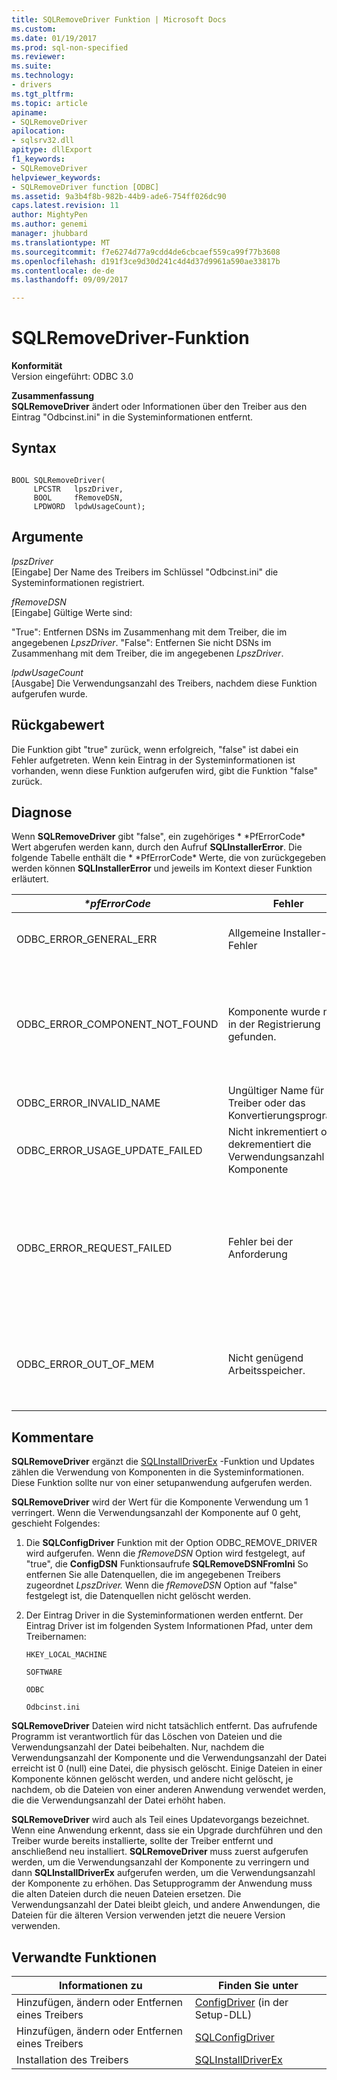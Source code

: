 ```yaml
---
title: SQLRemoveDriver Funktion | Microsoft Docs
ms.custom: 
ms.date: 01/19/2017
ms.prod: sql-non-specified
ms.reviewer: 
ms.suite: 
ms.technology:
- drivers
ms.tgt_pltfrm: 
ms.topic: article
apiname:
- SQLRemoveDriver
apilocation:
- sqlsrv32.dll
apitype: dllExport
f1_keywords:
- SQLRemoveDriver
helpviewer_keywords:
- SQLRemoveDriver function [ODBC]
ms.assetid: 9a3b4f8b-982b-44b9-ade6-754ff026dc90
caps.latest.revision: 11
author: MightyPen
ms.author: genemi
manager: jhubbard
ms.translationtype: MT
ms.sourcegitcommit: f7e6274d77a9cdd4de6cbcaef559ca99f77b3608
ms.openlocfilehash: d191f3ce9d30d241c4d4d37d9961a590ae33817b
ms.contentlocale: de-de
ms.lasthandoff: 09/09/2017

---
```

# <a name="sqlremovedriver-function"></a>SQLRemoveDriver-Funktion
**Konformität**  
 Version eingeführt: ODBC 3.0  
  
 **Zusammenfassung**  
 **SQLRemoveDriver** ändert oder Informationen über den Treiber aus den Eintrag "Odbcinst.ini" in die Systeminformationen entfernt.  
  
## <a name="syntax"></a>Syntax  
  
```  
  
BOOL SQLRemoveDriver(  
     LPCSTR   lpszDriver,  
     BOOL     fRemoveDSN,  
     LPDWORD  lpdwUsageCount);  
```  
  
## <a name="arguments"></a>Argumente  
 *lpszDriver*  
 [Eingabe] Der Name des Treibers im Schlüssel "Odbcinst.ini" die Systeminformationen registriert.  
  
 *fRemoveDSN*  
 [Eingabe] Gültige Werte sind:  
  
 "True": Entfernen DSNs im Zusammenhang mit dem Treiber, die im angegebenen *LpszDriver*. "False": Entfernen Sie nicht DSNs im Zusammenhang mit dem Treiber, die im angegebenen *LpszDriver*.  
  
 *lpdwUsageCount*  
 [Ausgabe] Die Verwendungsanzahl des Treibers, nachdem diese Funktion aufgerufen wurde.  
  
## <a name="returns"></a>Rückgabewert  
 Die Funktion gibt "true" zurück, wenn erfolgreich, "false" ist dabei ein Fehler aufgetreten. Wenn kein Eintrag in der Systeminformationen ist vorhanden, wenn diese Funktion aufgerufen wird, gibt die Funktion "false" zurück.  
  
## <a name="diagnostics"></a>Diagnose  
 Wenn **SQLRemoveDriver** gibt "false", ein zugehöriges * \*PfErrorCode* Wert abgerufen werden kann, durch den Aufruf **SQLInstallerError**. Die folgende Tabelle enthält die * \*PfErrorCode* Werte, die von zurückgegeben werden können **SQLInstallerError** und jeweils im Kontext dieser Funktion erläutert.  
  
|*\*pfErrorCode*|Fehler|Description|  
|---------------------|-----------|-----------------|  
|ODBC_ERROR_GENERAL_ERR|Allgemeine Installer-Fehler|Fehler für die kein bestimmtes Installationsfehler aufgetreten.|  
|ODBC_ERROR_COMPONENT_NOT_FOUND|Komponente wurde nicht in der Registrierung gefunden.|Der Installer konnte nicht die Treiberinformationen entfernt, da sie in der Registrierung nicht vorhanden noch oder nicht in der Registrierung gefunden werden konnte.|  
|ODBC_ERROR_INVALID_NAME|Ungültiger Name für Treiber oder das Konvertierungsprogramm|Die *LpszDriver* Argument war ungültig.|  
|ODBC_ERROR_USAGE_UPDATE_FAILED|Nicht inkrementiert oder dekrementiert die Verwendungsanzahl der Komponente|Installerfehler beim die Verwendungsanzahl des Treibers zu verringern.|  
|ODBC_ERROR_REQUEST_FAILED|Fehler bei der Anforderung|Die *fRemoveDSN* Argument war "true", jedoch eine oder mehrere DSNs konnte nicht entfernt werden. Der Aufruf von **SQLConfigDriver** mit der ODBC_REMOVE_DRIVER Anforderung fehlgeschlagen ist.|  
|ODBC_ERROR_OUT_OF_MEM|Nicht genügend Arbeitsspeicher.|Das Installationsprogramm konnte die Funktion aufgrund unzureichenden Arbeitsspeichers nicht ausgeführt werden.|  
  
## <a name="comments"></a>Kommentare  
 **SQLRemoveDriver** ergänzt die [SQLInstallDriverEx](../../../odbc/reference/syntax/sqlinstalldriverex-function.md) -Funktion und Updates zählen die Verwendung von Komponenten in die Systeminformationen. Diese Funktion sollte nur von einer setupanwendung aufgerufen werden.  
  
 **SQLRemoveDriver** wird der Wert für die Komponente Verwendung um 1 verringert. Wenn die Verwendungsanzahl der Komponente auf 0 geht, geschieht Folgendes:  
  
1.  Die **SQLConfigDriver** Funktion mit der Option ODBC_REMOVE_DRIVER wird aufgerufen. Wenn die *fRemoveDSN* Option wird festgelegt, auf "true", die **ConfigDSN** Funktionsaufrufe **SQLRemoveDSNFromIni** So entfernen Sie alle Datenquellen, die im angegebenen Treibers zugeordnet *LpszDriver.* Wenn die *fRemoveDSN* Option auf "false" festgelegt ist, die Datenquellen nicht gelöscht werden.  
  
2.  Der Eintrag Driver in die Systeminformationen werden entfernt. Der Eintrag Driver ist im folgenden System Informationen Pfad, unter dem Treibernamen:  
  
     `HKEY_LOCAL_MACHINE`  
  
     `SOFTWARE`  
  
     `ODBC`  
  
     `Odbcinst.ini`  
  
 **SQLRemoveDriver** Dateien wird nicht tatsächlich entfernt. Das aufrufende Programm ist verantwortlich für das Löschen von Dateien und die Verwendungsanzahl der Datei beibehalten. Nur, nachdem die Verwendungsanzahl der Komponente und die Verwendungsanzahl der Datei erreicht ist 0 (null) eine Datei, die physisch gelöscht. Einige Dateien in einer Komponente können gelöscht werden, und andere nicht gelöscht, je nachdem, ob die Dateien von einer anderen Anwendung verwendet werden, die die Verwendungsanzahl der Datei erhöht haben.  
  
 **SQLRemoveDriver** wird auch als Teil eines Updatevorgangs bezeichnet. Wenn eine Anwendung erkennt, dass sie ein Upgrade durchführen und den Treiber wurde bereits installierte, sollte der Treiber entfernt und anschließend neu installiert. **SQLRemoveDriver** muss zuerst aufgerufen werden, um die Verwendungsanzahl der Komponente zu verringern und dann **SQLInstallDriverEx** aufgerufen werden, um die Verwendungsanzahl der Komponente zu erhöhen. Das Setupprogramm der Anwendung muss die alten Dateien durch die neuen Dateien ersetzen. Die Verwendungsanzahl der Datei bleibt gleich, und andere Anwendungen, die Dateien für die älteren Version verwenden jetzt die neuere Version verwenden.  
  
## <a name="related-functions"></a>Verwandte Funktionen  
  
|Informationen zu|Finden Sie unter|  
|---------------------------|---------|  
|Hinzufügen, ändern oder Entfernen eines Treibers|[ConfigDriver](../../../odbc/reference/syntax/configdriver-function.md) (in der Setup-DLL)|  
|Hinzufügen, ändern oder Entfernen eines Treibers|[SQLConfigDriver](../../../odbc/reference/syntax/sqlconfigdriver-function.md)|  
|Installation des Treibers|[SQLInstallDriverEx](../../../odbc/reference/syntax/sqlinstalldriverex-function.md)|
